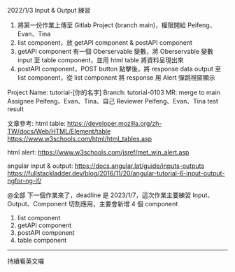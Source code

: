 2022/1/3 Input & Output 練習
1. 將第一份作業上傳至 Gitlab Project (branch main)，權限開給 Peifeng、Evan、Tina
2. list component，放 getAPI component & postAPI component
3. getAPI component 有一個 Oberservable 變數，將 Oberservable 變數 input 至 table component，並用 html table 將資料呈現出來
4. postAPI component，POST button 點擊後，將 response data output 至 list component，從 list component 將 response 用 Alert 彈跳視窗顯示

Project Name: tutorial-[你的名字]
Branch: tutorial-0103
MR:
merge to main
Assignee Peifeng、Evan、Tina、自己
Reviewer Peifeng、Evan、Tina
test result

文章參考:
html table: 
https://developer.mozilla.org/zh-TW/docs/Web/HTML/Element/table
https://www.w3schools.com/html/html_tables.asp

html alert:
https://www.w3schools.com/jsref/met_win_alert.asp

angular input & output:
https://docs.angular.lat/guide/inputs-outputs
https://fullstackladder.dev/blog/2016/11/20/angular-tutorial-6-input-output-ngfor-ng-if/

@全部 下一個作業來了，deadline 是 2023/1/7，這次作業主要練習 Input、Output、Component 切割應用，主要會新增 4 個 component
1. list component
2. getAPI component
3. postAPI component
4. table component

---

持續看英文囉
